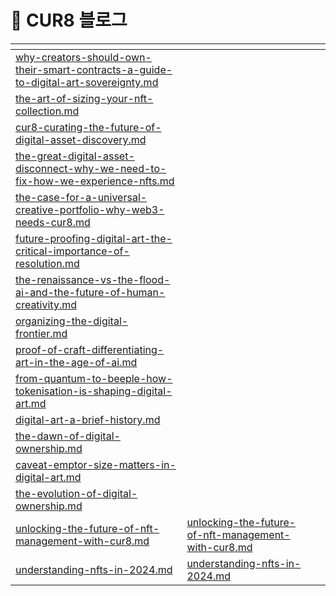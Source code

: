 # 📖 CUR8 블로그

<table data-view="cards"><thead><tr><th data-type="content-ref"></th><th data-hidden data-card-target data-type="content-ref"></th><th data-hidden data-card-cover data-type="files"></th></tr></thead><tbody><tr><td><a href="why-creators-should-own-their-smart-contracts-a-guide-to-digital-art-sovereignty.md">why-creators-should-own-their-smart-contracts-a-guide-to-digital-art-sovereignty.md</a></td><td></td><td></td></tr><tr><td><a href="the-art-of-sizing-your-nft-collection.md">the-art-of-sizing-your-nft-collection.md</a></td><td></td><td></td></tr><tr><td><a href="cur8-curating-the-future-of-digital-asset-discovery.md">cur8-curating-the-future-of-digital-asset-discovery.md</a></td><td></td><td></td></tr><tr><td><a href="the-great-digital-asset-disconnect-why-we-need-to-fix-how-we-experience-nfts.md">the-great-digital-asset-disconnect-why-we-need-to-fix-how-we-experience-nfts.md</a></td><td></td><td></td></tr><tr><td><a href="the-case-for-a-universal-creative-portfolio-why-web3-needs-cur8.md">the-case-for-a-universal-creative-portfolio-why-web3-needs-cur8.md</a></td><td></td><td></td></tr><tr><td><a href="future-proofing-digital-art-the-critical-importance-of-resolution.md">future-proofing-digital-art-the-critical-importance-of-resolution.md</a></td><td></td><td></td></tr><tr><td><a href="the-renaissance-vs-the-flood-ai-and-the-future-of-human-creativity.md">the-renaissance-vs-the-flood-ai-and-the-future-of-human-creativity.md</a></td><td></td><td></td></tr><tr><td><a href="organizing-the-digital-frontier.md">organizing-the-digital-frontier.md</a></td><td></td><td></td></tr><tr><td><a href="proof-of-craft-differentiating-art-in-the-age-of-ai.md">proof-of-craft-differentiating-art-in-the-age-of-ai.md</a></td><td></td><td></td></tr><tr><td><a href="from-quantum-to-beeple-how-tokenisation-is-shaping-digital-art.md">from-quantum-to-beeple-how-tokenisation-is-shaping-digital-art.md</a></td><td></td><td></td></tr><tr><td><a href="digital-art-a-brief-history.md">digital-art-a-brief-history.md</a></td><td></td><td></td></tr><tr><td><a href="the-dawn-of-digital-ownership.md">the-dawn-of-digital-ownership.md</a></td><td></td><td></td></tr><tr><td><a href="caveat-emptor-size-matters-in-digital-art.md">caveat-emptor-size-matters-in-digital-art.md</a></td><td></td><td></td></tr><tr><td><a href="the-evolution-of-digital-ownership.md">the-evolution-of-digital-ownership.md</a></td><td></td><td></td></tr><tr><td><a href="unlocking-the-future-of-nft-management-with-cur8.md">unlocking-the-future-of-nft-management-with-cur8.md</a></td><td><a href="unlocking-the-future-of-nft-management-with-cur8.md">unlocking-the-future-of-nft-management-with-cur8.md</a></td><td></td></tr><tr><td><a href="understanding-nfts-in-2024.md">understanding-nfts-in-2024.md</a></td><td><a href="understanding-nfts-in-2024.md">understanding-nfts-in-2024.md</a></td><td></td></tr></tbody></table>